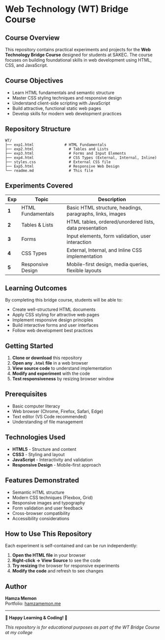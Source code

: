 # Web Technology (WT) Bridge Course


## Course Overview

This repository contains practical experiments and projects for the **Web Technology Bridge Course** designed for students at SAKEC. The course focuses on building foundational skills in web development using HTML, CSS, and JavaScript.

## Course Objectives

- Learn HTML fundamentals and semantic structure
- Master CSS styling techniques and responsive design
- Understand client-side scripting with JavaScript
- Build attractive, functional static web pages
- Develop skills for modern web development practices

## Repository Structure

```
WT/
├── exp1.html              # HTML Fundamentals
├── exp2.html                # Tables and Lists
├── exp3.html                # Forms and Input Elements
├── exp4.html                # CSS Types (External, Internal, Inline)
├── styles.css               # External CSS file
├── Exp5.html                # Responsive Web Design
└── readme.md                # This file
```

## Experiments Covered

| Exp | Topic | Description |
|-----|-------|-------------|
| **1** | HTML Fundamentals | Basic HTML structure, headings, paragraphs, links, images |
| **2** | Tables & Lists | HTML tables, ordered/unordered lists, data presentation |
| **3** | Forms | Input elements, form validation, user interaction |
| **4** | CSS Types | External, Internal, and Inline CSS implementation |
| **5** | Responsive Design | Mobile-first design, media queries, flexible layouts |

## Learning Outcomes

By completing this bridge course, students will be able to:

- Create well-structured HTML documents
- Apply CSS styling for attractive web pages
- Implement responsive design principles
- Build interactive forms and user interfaces
- Follow web development best practices

## Getting Started

1. **Clone or download** this repository
2. **Open any `.html` file** in a web browser
3. **View source code** to understand implementation
4. **Modify and experiment** with the code
5. **Test responsiveness** by resizing browser window

## Prerequisites

- Basic computer literacy
- Web browser (Chrome, Firefox, Safari, Edge)
- Text editor (VS Code recommended)
- Understanding of file management

## Technologies Used

- **HTML5** - Structure and content
- **CSS3** - Styling and layout  
- **JavaScript** - Interactivity and validation
- **Responsive Design** - Mobile-first approach

## Features Demonstrated

- Semantic HTML structure
- Modern CSS techniques (Flexbox, Grid)
- Responsive images and typography
- Form validation and user feedback
- Cross-browser compatibility
- Accessibility considerations

## How to Use This Repository

Each experiment is self-contained and can be run independently:

1. **Open the HTML file** in your browser
2. **Right-click → View Source** to see the code
3. **Try resizing** the browser for responsive experiments
4. **Modify the code** and refresh to see changes


## Author

**Hamza Memon**  
Portfolio: [hamzamemon.me](https://hamzamemon.me)  

---


**🌟 Happy Learning & Coding! 🌟**

*This repository is for educational purposes as part of the WT Bridge Course at my college*
